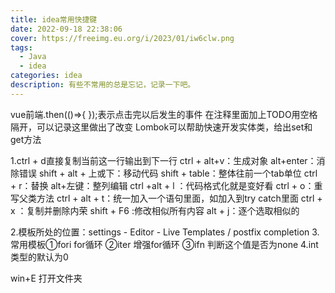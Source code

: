 ```yaml
---
title: idea常用快捷键
date: 2022-09-18 22:38:06
cover: https://freeimg.eu.org/i/2023/01/iw6clw.png
tags: 
  - Java
  - idea
categories: idea
description: 有些不常用的总是忘记，记录一下吧。
---
```






vue前端.then(()=>{ });表示点击完以后发生的事件
在注释里面加上TODO用空格隔开，可以记录这里做出了改变
Lombok可以帮助快速开发实体类，给出set和get方法

1.ctrl + d直接复制当前这一行输出到下一行
ctrl + alt+v：生成对象
alt+enter：消除错误
shift + alt + 上或下：移动代码
shift + table：整体往前一个tab单位
ctrl + r：替换
alt+左键：整列编辑
ctrl +alt + l ：代码格式化就是变好看
ctrl + o：重写父类方法
ctrl + alt + t：统一加入一个语句里面，如加入到try catch里面
ctrl + x ：复制并删除内荣
shift + F6 :修改相似所有内容
alt + j：逐个选取相似的

2.模板所处的位置：settings - Editor - Live Templates / postfix completion
3.常用模板①fori for循环
②iter  增强for循环
③ifn   判断这个值是否为none
4.int类型的默认为0


win+E 打开文件夹
